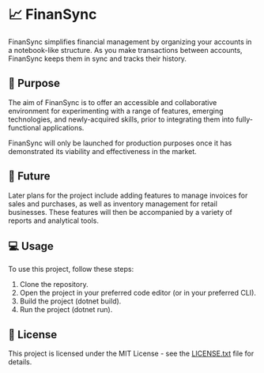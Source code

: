# 📈 FinanSync

FinanSync simplifies financial management by organizing your accounts in a notebook-like structure. As you make transactions between accounts, FinanSync keeps them in sync and tracks their history.


## 🎯 Purpose

The aim of FinanSync is to offer an accessible and collaborative environment for experimenting with a range of features, emerging technologies, and newly-acquired skills, prior to integrating them into fully-functional applications.

FinanSync will only be launched for production purposes once it has demonstrated its viability and effectiveness in the market.


## 🚀 Future

Later plans for the project include adding features to manage invoices for sales and purchases, as well as inventory management for retail businesses. These features will then be accompanied by a variety of reports and analytical tools.


## 💻 Usage

To use this project, follow these steps:

1. Clone the repository.
2. Open the project in your preferred code editor (or in your preferred CLI).
3. Build the project (dotnet build).
4. Run the project (dotnet run).


## 📝 License

This project is licensed under the MIT License - see the [LICENSE.txt](LICENSE.txt) file for details.

